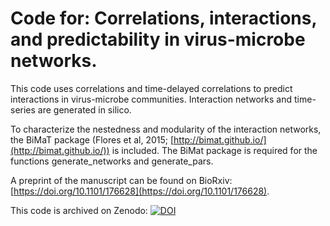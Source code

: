 Code for: Correlations, interactions, and predictability in virus-microbe networks.
=============================

This code uses correlations and time-delayed correlations to predict interactions in virus-microbe communities. 
Interaction networks and time-series are generated in silico.

To characterize the nestedness and modularity of the interaction networks, the BiMaT package (Flores et al, 2015; [http://bimat.github.io/](http://bimat.github.io/)) is included. 
The BiMat package is required for the functions generate_networks and generate_pars.

A preprint of the manuscript can be found on BioRxiv: [https://doi.org/10.1101/176628](https://doi.org/10.1101/176628).

This code is archived on Zenodo: [![DOI](https://zenodo.org/badge/DOI/10.5281/zenodo.844919.svg)](https://doi.org/10.5281/zenodo.844919)
